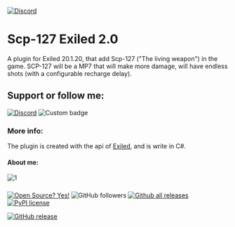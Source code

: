 [![Discord](https://img.shields.io/discord/591914197219016707.svg?label=&logo=discord&logoColor=ffffff&color=7389D8&labelColor=6A7EC2)](https://discord.gg/BHCgvttTzF)

# Scp-127 Exiled 2.0
A plugin for Exiled 20.1.20, that add Scp-127 ("The living weapon") in the game. 
SCP-127 will be a MP7 that will make more damage, will have endless shots (with a configurable recharge delay).

## Support or follow me:
[![Discord](https://img.shields.io/discord/591914197219016707.svg?label=&logo=discord&logoColor=ffffff&color=7389D8&labelColor=6A7EC2)](https://discord.gg/BHCgvttTzF)
![Custom badge](https://img.shields.io/endpoint?url=https%3A%2F%2Fyoutube-channel-badge-cvbjf6302.vercel.app%2Fapi%2Fsubscriber)


### More info:
The plugin is created with the api of [Exiled](https://github.com/galaxy119/EXILED), and is write in C#.

#### About me:

![1](https://github-readme-stats.vercel.app/api/top-langs/?username=boghilife&theme=blue-green)

### 
[![Open Source? Yes!](https://badgen.net/badge/Open%20Source%20%3F/Yes%21/blue?icon=github)](https://github.com/Naereen/badges/)
![GitHub followers](https://img.shields.io/github/followers/boghilife?label=Follow&style=social)
[![Github all releases](https://img.shields.io/github/downloads/Naereen/StrapDown.js/total.svg)](https://GitHub.com/boghilife/StrapDown.js/releases/)
[![PyPI license](https://img.shields.io/pypi/l/ansicolortags.svg)](https://pypi.python.org/pypi/ansicolortags/)

[![GitHub release](https://img.shields.io/github/release/Naereen/StrapDown.js.svg)](https://GitHub.com/Naereen/StrapDown.js/releases/)


